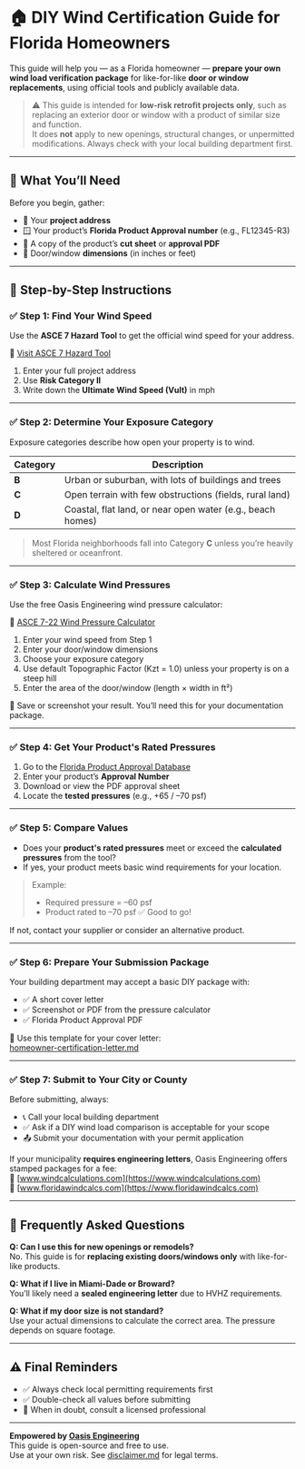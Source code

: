 # 🏠 DIY Wind Certification Guide for Florida Homeowners

This guide will help you — as a Florida homeowner — **prepare your own wind load verification package** for like-for-like **door or window replacements**, using official tools and publicly available data.

> ⚠️ This guide is intended for **low-risk retrofit projects only**, such as replacing an exterior door or window with a product of similar size and function.  
> It does **not** apply to new openings, structural changes, or unpermitted modifications. Always check with your local building department first.

---

## 🧰 What You’ll Need

Before you begin, gather:

- 📍 Your **project address**
- 🪟 Your product’s **Florida Product Approval number** (e.g., FL12345-R3)
- 📄 A copy of the product’s **cut sheet** or **approval PDF**
- 📏 Door/window **dimensions** (in inches or feet)

---

## 🚶 Step-by-Step Instructions

### ✅ Step 1: Find Your Wind Speed

Use the **ASCE 7 Hazard Tool** to get the official wind speed for your address.

🔗 [Visit ASCE 7 Hazard Tool](https://asce7hazardtool.online)

1. Enter your full project address  
2. Use **Risk Category II**  
3. Write down the **Ultimate Wind Speed (Vult)** in mph

---

### ✅ Step 2: Determine Your Exposure Category

Exposure categories describe how open your property is to wind.

| Category | Description |
|----------|-------------|
| **B** | Urban or suburban, with lots of buildings and trees |
| **C** | Open terrain with few obstructions (fields, rural land) |
| **D** | Coastal, flat land, or near open water (e.g., beach homes) |

> Most Florida neighborhoods fall into Category **C** unless you’re heavily sheltered or oceanfront.

---

### ✅ Step 3: Calculate Wind Pressures

Use the free Oasis Engineering wind pressure calculator:

🔗 [ASCE 7-22 Wind Pressure Calculator](https://github.com/oasiseng/ASCE-7-22-Door-Window-Wind-Pressure-Calculator)

1. Enter your wind speed from Step 1  
2. Enter your door/window dimensions  
3. Choose your exposure category  
4. Use default Topographic Factor (Kzt = 1.0) unless your property is on a steep hill  
5. Enter the area of the door/window (length × width in ft²)

📸 Save or screenshot your result. You’ll need this for your documentation package.

---

### ✅ Step 4: Get Your Product's Rated Pressures

1. Go to the [Florida Product Approval Database](https://www.floridabuilding.org/pri/Pages/FloridaProductApprovalSearch.aspx)
2. Enter your product’s **Approval Number**
3. Download or view the PDF approval sheet
4. Locate the **tested pressures** (e.g., +65 / –70 psf)

---

### ✅ Step 5: Compare Values

- Does your **product's rated pressures** meet or exceed the **calculated pressures** from the tool?
- If yes, your product meets basic wind requirements for your location.

> Example:  
> - Required pressure = –60 psf  
> - Product rated to –70 psf ✅ Good to go!

If not, contact your supplier or consider an alternative product.

---

### ✅ Step 6: Prepare Your Submission Package

Your building department may accept a basic DIY package with:

- ✅ A short cover letter  
- ✅ Screenshot or PDF from the pressure calculator  
- ✅ Florida Product Approval PDF

📄 Use this template for your cover letter:  
[homeowner-certification-letter.md](forms-and-templates/homeowner-certification-letter.md)

---

### ✅ Step 7: Submit to Your City or County

Before submitting, always:

- 📞 Call your local building department  
- ✅ Ask if a DIY wind load comparison is acceptable for your scope  
- 📤 Submit your documentation with your permit application

If your municipality **requires engineering letters**, Oasis Engineering offers stamped packages for a fee:  
🔗 [www.windcalculations.com](https://www.windcalculations.com)  
🔗 [www.floridawindcalcs.com](https://www.floridawindcalcs.com)

---

## 🙋 Frequently Asked Questions

**Q: Can I use this for new openings or remodels?**  
No. This guide is for **replacing existing doors/windows only** with like-for-like products.

**Q: What if I live in Miami-Dade or Broward?**  
You’ll likely need a **sealed engineering letter** due to HVHZ requirements.

**Q: What if my door size is not standard?**  
Use your actual dimensions to calculate the correct area. The pressure depends on square footage.

---

## ⚠️ Final Reminders

- ✅ Always check local permitting requirements first  
- ✅ Double-check all values before submitting  
- 🧠 When in doubt, consult a licensed professional

---

**Empowered by [Oasis Engineering](https://www.oasisengineering.com)**  
This guide is open-source and free to use.  
Use at your own risk. See [disclaimer.md](../disclaimer.md) for legal terms.
